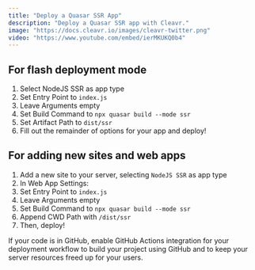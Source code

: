 ```yaml
---
title: "Deploy a Quasar SSR App"
description: "Deploy a Quasar SSR app with Cleavr."
image: "https://docs.cleavr.io/images/cleavr-twitter.png"
video: "https://www.youtube.com/embed/ierMKUKQ0b4"
---
```


<you-tube video="ierMKUKQ0b4"></you-tube>

## For flash deployment mode

1. Select NodeJS SSR as app type
2. Set Entry Point to `index.js`
3. Leave Arguments empty
4. Set Build Command to `npx quasar build --mode ssr`
5. Set Artifact Path to `dist/ssr`
6. Fill out the remainder of options for your app and deploy!

## For adding new sites and web apps

1. Add a new site to your server, selecting `NodeJS SSR` as app type
2. In Web App Settings:
3. Set Entry Point to `index.js`
4. Leave Arguments empty
5. Set Build Command to `npx quasar build --mode ssr`
6. Append CWD Path with `/dist/ssr`
7. Then, deploy!

If your code is in GitHub, enable GitHub Actions integration for your deployment workflow to build your project using GitHub and to
keep your server resources freed up for your users.

